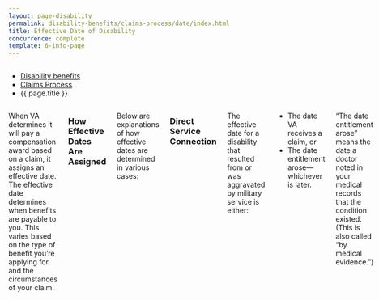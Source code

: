 ```yaml
---
layout: page-disability
permalink: disability-benefits/claims-process/date/index.html
title: Effective Date of Disability
concurrence: complete
template: 6-info-page
---
```


<div class="splash" markdown="0">
<div class="row" markdown="0">
<div class="small-12 columns" markdown="0">

<ul class="breadcrumbs" role="menubar" aria-label="Primary">
<li class="parent"><a href="{{ site.url }}/disability-benefits/">Disability benefits</a></li>
<li class="parent"><a href="{{ site.url }}/disability-benefits/claims-process/">Claims Process</a></li>
<li class="active">{{ page.title }}</li>
</ul>

</div>
</div>
</div>

<div class="main" role="main" markdown="0">
<div class="section one" markdown="0">
<div class="primary" markdown="0">
<div class="row" markdown="0">
<div class="small-12 columns" markdown="1">

When VA determines it will pay a compensation award based on a claim, it assigns an effective date. The effective date determines when benefits are payable to you. This varies based on the type of benefit you’re applying for and the circumstances of your claim.

### How Effective Dates Are Assigned

Below are explanations of how effective dates are determined in various cases:

### Direct Service Connection

The effective date for a disability that resulted from or was aggravated by military service is either:
-	The date VA receives a claim, or
-	The date entitlement arose—whichever is later.

“The date entitlement arose” means the date a doctor noted in your medical records that the condition existed. (This is also called “by medical evidence.”)

If you file a claim within one year of separation from active service, the effective date will be the day following separation.  

#### Example 1

A Veteran separated from active service on September 30, 2013, and filed a claim for several hearing disabilities. VA received the claim on November 15, 2014. On March 10, 2015, VA determined the Veteran had a 30% disability rating with a date of entitlement of November 15, 2014—the date VA received the claim.

#### Example 2

A Veteran separated from active service on September 30, 2013, and filed a claim for several hearing disabilities. VA received the claim on July 5, 2014. Because the claim was received within one year of separation from active service, VA awarded the Veteran a 30% disability rating with a date of entitlement of October 1, 2013—the day after the Veteran’s separation.

### Presumptive Service Connection

If VA receives your claim for a disability presumed to be related to military service within one year of separation from active service, then the effective date is the date entitlement arose (when it was noted by a doctor in your medical records).

If VA receives a claim after one year has passed since separation from active duty, the effective date is when VA received the claim or the date entitlement arose, whichever is later.

#### Example 1

A Veteran who separated from active service on September 30, 2013, underwent medical tests on April 15, 2014, that revealed high blood pressure (hypertension). She filed a claim that VA received on July 1, 2014. Because VA received the claim less than one year after the Veteran separated from active service, the effective date is set as April 15, 2014—the date entitlement arose.  

#### Example 2

A Veteran who separated from active service on September 30, 2013, underwent medical tests on April 15, 2014, that revealed high blood pressure (hypertension). She filed a claim that VA received on October 2, 2014. Because VA received the claim more than one year after the Veteran separated from active service, the effective date becomes October 2, 2014—the date the claim was received.

### Reopened Claims

The effective date for a reopened claim is the date VA received the claim or the date entitlement arose, whichever is later.

### Liberalizing Law Change

If there is a change in law or VA regulation that allows VA to pay disability compensation, the effective date may be assigned in the following ways:

-	If VA decides to review a claim within one year from the effective date of the law or VA regulation, or VA receives the claimant’s request within one year from the date of the new law or regulation, the effective date may be the date the law or regulation changed.

-	If more than one year has passed since the law or regulation changed, an effective date of either one year before VA’s own review or one year before the claimant’s request for review may be assigned as the effective date.

### Dependency and Indemnity Compensation

For claims based on death in service, the effective date is the first day of the month in which the death actually or was presumed to have occurred.

If the death occurred after service and VA received the claim within one year of the Veteran’s death, the effective date is the first day of the month in which the Veteran died.

If the death occurred after service and VA received the claim more than one year after the Veteran’s death, the effective date is the date VA received the claim.

### Error

If VA finds an error in a previous decision, the effective date of the new decision will be the date from which benefits would have been payable had there not been an error.

### Difference of Opinion

A decision that is based on a difference of opinion will have an effective date of the original decision, had it been favorable.

### Increases

Increases in the disability rating are dated back to the earliest date when it can be shown that there was an increase in disability, but only if the new claim request is received within one year from such date. Otherwise, the effective date is the date the claim was received.

### Disability or Death Due to Hospitalization

If VA receives the claim within one year after the date the Veteran suffered the injury or aggravation, the effective date is the date the injury occurred or the aggravation began.

If VA receives the claim more than one year after the Veteran suffered the injury or aggravation, the effective date is the date VA receives the claim.

In the case of death, if VA receives a claim within one year from the date of the Veteran’s death, the effective date is the first day of the month in which the Veteran died.

If VA receives the claim more than one year after the Veteran’s death, the effective date is the date VA receives the claim.

</div>
</div>
</div>


</div>
